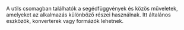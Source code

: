 A utils csomagban találhatók a segédfüggvények és közös műveletek, amelyeket az alkalmazás különböző részei használnak. Itt általános eszközök, konverterek vagy formázók lehetnek.